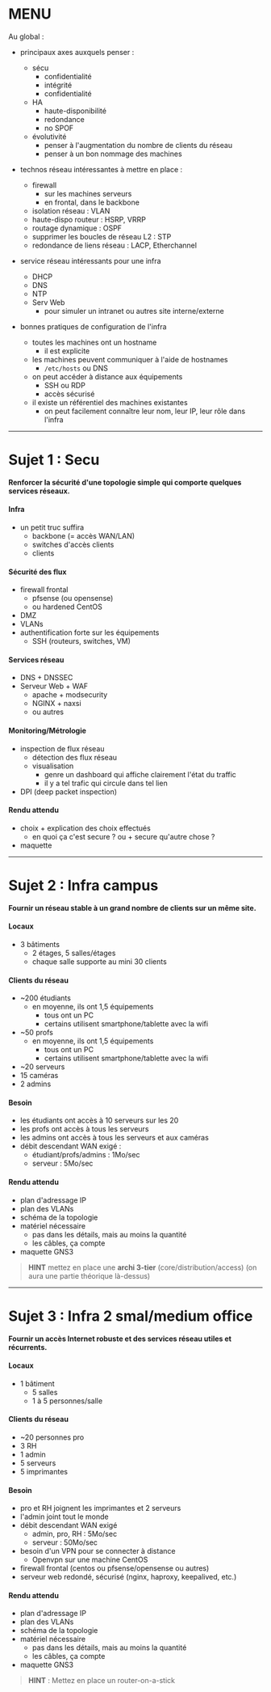 # MENU

Au global :
* principaux axes auxquels penser :
  * sécu
    * confidentialité
    * intégrité
    * confidentialité
  * HA
    * haute-disponibilité
    * redondance
    * no SPOF
  * évolutivité
    * penser à l'augmentation du nombre de clients du réseau
    * penser à un bon nommage des machines

* technos réseau intéressantes à mettre en place :
  * firewall
    * sur les machines serveurs
    * en frontal, dans le backbone
  * isolation réseau : VLAN
  * haute-dispo routeur : HSRP, VRRP
  * routage dynamique : OSPF
  * supprimer les boucles de réseau L2 : STP
  * redondance de liens réseau : LACP, Etherchannel

* service réseau intéressants pour une infra
  * DHCP
  * DNS
  * NTP
  * Serv Web
    * pour simuler un intranet ou autres site interne/externe

* bonnes pratiques de configuration de l'infra
  * toutes les machines ont un hostname
    * il est explicite
  * les machines peuvent communiquer à l'aide de hostnames
    * `/etc/hosts` ou DNS
  * on peut accéder à distance aux équipements
    * SSH ou RDP
    * accès sécurisé
  * il existe un référentiel des machines existantes 
    * on peut facilement connaître leur nom, leur IP, leur rôle dans l'infra

---

# Sujet 1 : Secu

**Renforcer la sécurité d'une topologie simple qui comporte quelques services réseaux.**

#### Infra
* un petit truc suffira
  * backbone (= accès WAN/LAN)
  * switches d'accès clients
  * clients

#### Sécurité des flux
* firewall frontal
  * pfsense (ou opensense)
  * ou hardened CentOS
* DMZ
* VLANs
* authentification forte sur les équipements
  * SSH (routeurs, switches, VM)

#### Services réseau
* DNS + DNSSEC
* Serveur Web + WAF 
  * apache + modsecurity
  * NGINX + naxsi
  * ou autres

#### Monitoring/Métrologie
* inspection de flux réseau
  * détection des flux réseau
  * visualisation
    * genre un dashboard qui affiche clairement l'état du traffic
    * il y a tel trafic qui circule dans tel lien
* DPI (deep packet inspection)

#### Rendu attendu
* choix + explication des choix effectués
  * en quoi ça c'est secure ? ou + secure qu'autre chose ?
* maquette

---

# Sujet 2 : Infra campus

**Fournir un réseau stable à un grand nombre de clients sur un même site.**

#### Locaux
* 3 bâtiments
  * 2 étages, 5 salles/étages
  * chaque salle supporte au mini 30 clients

#### Clients du réseau
* ~200 étudiants
  * en moyenne, ils ont 1,5 équipements
    * tous ont un PC
    * certains utilisent smartphone/tablette avec la wifi
* ~50 profs
  * en moyenne, ils ont 1,5 équipements
    * tous ont un PC
    * certains utilisent smartphone/tablette avec la wifi
* ~20 serveurs
* 15 caméras
* 2 admins

#### Besoin
* les étudiants ont accès à 10 serveurs sur les 20
* les profs ont accès à tous les serveurs
* les admins ont accès à tous les serveurs et aux caméras
* débit descendant WAN exigé : 
  * étudiant/profs/admins : 1Mo/sec
  * serveur : 5Mo/sec

#### Rendu attendu
* plan d'adressage IP
* plan des VLANs
* schéma de la topologie
* matériel nécessaire
  * pas dans les détails, mais au moins la quantité
  * les câbles, ça compte
* maquette GNS3

> **HINT**  mettez en place une **archi 3-tier** (core/distribution/access) (on aura une partie théorique là-dessus)

---

# Sujet 3 : Infra 2 smal/medium office

**Fournir un accès Internet robuste et des services réseau utiles et récurrents.**

#### Locaux

* 1 bâtiment
  * 5 salles
  * 1 à 5 personnes/salle

#### Clients du réseau
* ~20 personnes pro
* 3 RH
* 1 admin
* 5 serveurs
* 5 imprimantes

#### Besoin
* pro et RH joignent les imprimantes et 2 serveurs
* l'admin joint tout le monde
* débit descendant WAN exigé
  * admin, pro, RH : 5Mo/sec 
  * serveur : 50Mo/sec
* besoin d'un VPN pour se connecter à distance
  * Openvpn sur une machine CentOS
* firewall frontal (centos ou pfsense/opensense ou autres)
* serveur web redondé, sécurisé (nginx, haproxy, keepalived, etc.)

#### Rendu attendu
* plan d'adressage IP
* plan des VLANs
* schéma de la topologie
* matériel nécessaire
  * pas dans les détails, mais au moins la quantité
  * les câbles, ça compte
* maquette GNS3

> **HINT** : Mettez en place un router-on-a-stick
